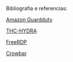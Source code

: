 Bibliografia e referencias:

[Amazon Guardduty](https://github.com/awslabs/amazon-guardduty-tester)

[THC-HYDRA](https://github.com/vanhauser-thc/thc-hydra)

[FreeRDP](https://github.com/FreeRDP/FreeRDP)

[Crowbar](https://github.com/galkan/crowbar)
